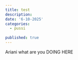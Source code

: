 ```yaml
---
title: test
description: 
date: '6-10-2025'
categories:
  - pussi
  
published: true
---
```



Ariani what are you DOING HERE
